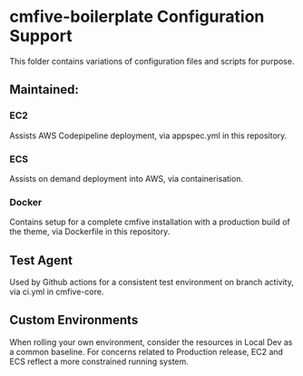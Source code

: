 # cmfive-boilerplate Configuration Support
This folder contains variations of configuration files and scripts for purpose.

## Maintained:

### EC2

Assists AWS Codepipeline deployment, via appspec.yml in this repository.

### ECS

Assists on demand deployment into AWS, via containerisation.

### Docker

Contains setup for a complete cmfive installation with a production build of the theme, via Dockerfile in this repository.

## Test Agent

Used by Github actions for a consistent test environment on branch activity, via ci.yml in cmfive-core.
  
## Custom Environments

When rolling your own environment, consider the resources in Local Dev as a common baseline.
For concerns related to Production release, EC2 and ECS reflect a more constrained running system.

